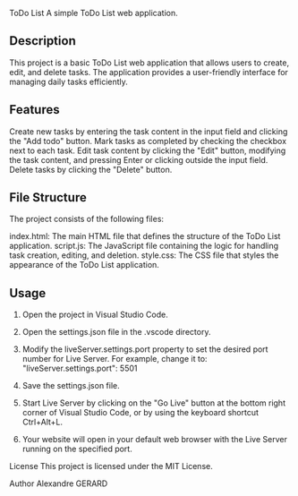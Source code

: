 ToDo List
A simple ToDo List web application.

## Description
This project is a basic ToDo List web application that allows users to create, edit, and delete tasks. The application provides a user-friendly interface for managing daily tasks efficiently.

## Features
Create new tasks by entering the task content in the input field and clicking the "Add todo" button.
Mark tasks as completed by checking the checkbox next to each task.
Edit task content by clicking the "Edit" button, modifying the task content, and pressing Enter or clicking outside the input field.
Delete tasks by clicking the "Delete" button.

## File Structure
The project consists of the following files:

index.html: The main HTML file that defines the structure of the ToDo List application.
script.js: The JavaScript file containing the logic for handling task creation, editing, and deletion.
style.css: The CSS file that styles the appearance of the ToDo List application.

## Usage
1. Open the project in Visual Studio Code.

2. Open the settings.json file in the .vscode directory.

3. Modify the liveServer.settings.port property to set the desired port number for Live Server. For example, change it to: "liveServer.settings.port": 5501

4. Save the settings.json file.

5. Start Live Server by clicking on the "Go Live" button at the bottom right corner of Visual Studio Code, or by using the keyboard shortcut Ctrl+Alt+L.

6. Your website will open in your default web browser with the Live Server running on the specified port.


License
This project is licensed under the MIT License.

Author
Alexandre GERARD
